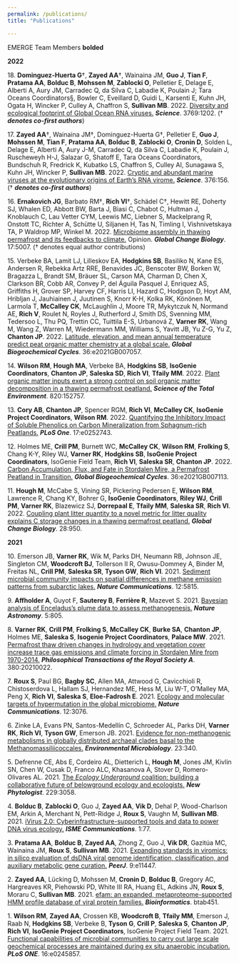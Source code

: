 ```yaml
---
permalink: /publications/
title: "Publications"

---
```


EMERGE Team Members **bolded**

**2022**

18\. **Dominguez-Huerta G**†, **Zayed AA**†, Wainaina JM, **Guo J**, **Tian F**, **Pratama AA**, **Bolduc B**, **Mohssen M**, **Zablocki O**, Pelletier E, Delage E, Alberti A, Aury JM, Carradec Q, da Silva C, Labadie K, Poulain J; Tara Oceans Coordinators§, Bowler C, Eveillard D, Guidi L, Karsenti E, Kuhn JH, Ogata H, Wincker P, Culley A, Chaffron S, **Sullivan MB**. 2022. <a href="https://www.science.org/doi/10.1126/science.abn6358" target="_blank" rel="noopener noreferrer">Diversity and ecological footprint of Global Ocean RNA viruses.</a> ***Science***. 3769:1202. († ***denotes co-first authors***)

17\. **Zayed AA**†, Wainaina JM†, Dominguez-Huerta G†, Pelletier E, **Guo J**, **Mohssen M**, **Tian F**, **Pratama AA**, **Bolduc B**, **Zablocki O**, **Cronin D**, Solden L, Delage E, Alberti A, Aury J-M, Carradec Q, da Silva C, Labadie K, Poulain J, Ruscheweyh H-J, Salazar G, Shatoff E, Tara Oceans Coordinators, Bundschuh R, Fredrick K, Kubatko LS, Chaffron S, Culley AI, Sunagawa S, Kuhn JH, Wincker P, **Sullivan MB**. 2022. <a href="https://www.science.org/doi/10.1126/science.abm5847" target="_blank" rel="noopener noreferrer">Cryptic and abundant marine viruses at the evolutionary origins of Earth’s RNA virome.</a> ***Science***. 376:156. († ***denotes co-first authors***)

16\. **Ernakovich JG**, Barbato RM†, **Rich VI**†, Schädel C†, Hewitt RE, Doherty SJ, Whalen ED, Abbott BW, Barta J, Biasi C, Chabot C, Hultman J, Knoblauch C, Lau Vetter CYM, Leewis MC, Liebner S, Mackelprang R, Onstott TC, Richter A, Schütte U, Siljanen H, Tas N, Timling I, Vishnivetskaya TA, P Waldrop MP, Winkel M. 2022. <a href="https://onlinelibrary.wiley.com/doi/10.1111/gcb.16231" target="_blank" rel="noopener noreferrer">Microbiome assembly in thawing permafrost and its feedbacks to climate.</a> Opinion. ***Global Change Biology***. 17:5007. († denotes equal author contributions)

15\. Verbeke BA, Lamit LJ, Lilleskov EA, **Hodgkins SB**, Basiliko N, Kane ES, Andersen R, Rebekka Artz RRE, Benavides JC, Benscoter BW, Borken W, Bragazza L, Brandt SM, Bräuer SL, Carson MA, Charman D, Chen X, Clarkson BR, Cobb AR, Convey P, del Águila Pasquel J, Enriquez AS, Griffiths H, Grover SP, Harvey CF, Harris LI, Hazard C, Hodgson D, Hoyt AM, Hribljan J, Jauhiainen J, Juutinen S, Knorr K-H, Kolka RK, Könönen M, Larmola T, **McCalley CK**, McLaughlin J, Moore TR, Mykytczuk N, Normand AE, **Rich V**, Roulet N, Royles J, Rutherford J, Smith DS, Svenning MM, Tedersoo L, Thu PQ, Trettin CC, Tuittila E-S, Urbanová Z, **Varner RK**, Wang M, Wang Z, Warren M, Wiedermann MM, Williams S, Yavitt JB, Yu Z-G, Yu Z, **Chanton JP**. 2022. <a href="https://doi.org/10.1029/2021GB007057" target="_blank" rel="noopener noreferrer">Latitude, elevation, and mean annual temperature predict peat organic matter chemistry at a global scale.</a> ***Global Biogeochemical Cycles***. 36:e2021GB007057.

14\. **Wilson RM**, **Hough MA**, Verbeke BA, **Hodgkins SB**, **IsoGenie Coordinators**, **Chanton JP**, **Saleska SD**, **Rich VI**, **Tfaily MM**. 2022. <a href="https://doi.org/10.1016/j.scitotenv.2021.152757" target="_blank" rel="noopener noreferrer">Plant organic matter inputs exert a strong control on soil organic matter decomposition in a thawing permafrost peatland.</a> ***Science of the Total Environment***. 820:152757.

13\. **Cory AB**, **Chanton JP**, Spencer RGM, **Rich VI**, **McCalley CK**, **IsoGenie Project Coordinators**, **Wilson RM**. 2022. <a href="https://doi.org/10.1371/journal.pone.0252743" target="_blank" rel="noopener noreferrer">Quantifying the Inhibitory Impact of Soluble Phenolics on Carbon Mineralization from Sphagnum-rich Peatlands.</a> ***PLoS One***. 17:e0252743.

12\. Holmes ME, **Crill PM**, Burnett WC, **McCalley CK**, **Wilson RM**, **Frolking S**, Chang K-Y, Riley WJ, **Varner RK**, **Hodgkins SB**, **IsoGenie Project Coordinators**, IsoGenie Field Team, **Rich VI**, **Saleska SR**, **Chanton JP**. 2022. <a href="https://agupubs.onlinelibrary.wiley.com/doi/epdf/10.1029/2021GB007113" target="_blank" rel="noopener noreferrer">Carbon Accumulation, Flux, and Fate in Stordalen Mire, a Permafrost Peatland in Transition.</a> ***Global Biogeochemical Cycles***. 36:e2021GB007113.

11\. **Hough M**, McCabe S, Vining SR, Pickering Pedersen E, **Wilson RM**, Lawrence R, Chang KY, Bohrer G, **IsoGenie Coordinators**, **Riley WJ**, **Crill PM**, **Varner RK**, Blazewicz SJ, **Dorrepaal E**, **Tfaily MM**, **Saleska SR**, **Rich VI**. 2022. <a href="https://doi.org/10.1111/gcb.15970" target="_blank" rel="noopener noreferrer"> Coupling plant litter quantity to a novel metric for litter quality explains C storage changes in a thawing permafrost peatland.</a> ***Global Change Biology***. 28:950.


**2021**

10\.  Emerson JB, **Varner RK**, Wik M, Parks DH, Neumann RB, Johnson JE, Singleton CM, **Woodcroft BJ**, Tollerson II R, Owusu-Dommey A, Binder M, Freitas NL, **Crill PM**, **Saleska SR**, **Tyson GW**, **Rich VI**. 2021. <a href="https://www.nature.com/articles/s41467-021-25983-9" target="_blank" rel="noopener noreferrer">Sediment microbial community impacts on spatial differences in methane emission patterns from subarctic lakes.</a> ***Nature Communications***. 12:5815.

9\.  **Affholder A**, Guyot F, **Sauterey B**, **Ferrière R**, Mazevet S. 2021. <a href="https://www.nature.com/articles/s41550-021-01372-6#Ack1" target="_blank" rel="noopener noreferrer">Bayesian analysis of Enceladus’s plume data to assess methanogenesis.</a> ***Nature Astronomy***. 5:805.

8\.  **Varner RK**, **Crill PM**, **Frolking S**, **McCalley CK**, **Burke SA**, **Chanton JP**, Holmes ME, **Saleska S**, **Isogenie Project Coordinators**, **Palace MW**. 2021. <a href="https://doi.org/10.1098/rsta.2021.0022" target="_blank" rel="noopener noreferrer">Permafrost thaw driven changes in hydrology and vegetation cover increase trace gas emissions and climate forcing in Stordalen Mire from 1970-2014.</a> ***Philosophical Transactions of the Royal Society A***. 380:20210022.

7\.  **Roux S**, Paul BG, **Bagby SC**, Allen MA, Attwood G, Cavicchioli R, Chistoserdova L, Hallam SJ, Hernandez ME, Hess M, Liu W-T, O’Malley MA, Peng X, **Rich VI**, **Saleska S**, **Eloe-Fadrosh E**. 2021. <a href="https://www.nature.com/articles/s41467-021-23402-7" target="_blank" rel="noopener noreferrer">Ecology and molecular targets of hypermutation in the global microbiome.</a> ***Nature Communications***. 12:3076.

6\.  Zinke LA, Evans PN, Santos-Medellín C, Schroeder AL, Parks DH, **Varner RK**, **Rich VI**, **Tyson GW**, Emerson JB. 2021. <a href="https://sfamjournals.onlinelibrary.wiley.com/doi/epdf/10.1111/1462-2920.15316" target="_blank" rel="noopener noreferrer">Evidence for non-methanogenic metabolisms in globally distributed archaeal clades basal to the Methanomassiliicoccales.</a>  ***Environmental Microbiology***. 23:340.

5\.  Defrenne CE, Abs E, Cordeiro AL, Dietterich L, **Hough M**, Jones JM, Kivlin SN, Chen W, Cusak D, Franco ALC, Khasanova A, Stover D, Romero-Olivares AL. 2021. <a href="https://nph.onlinelibrary.wiley.com/doi/full/10.1111/nph.17163" target="_blank" rel="noopener noreferrer">The *Ecology Underground* coalition: building a collaborative future of belowground ecology and ecologists.</a> ***New Phytologist***. 229:3058.

4\.  **Bolduc B**, **Zablocki O**, Guo J, **Zayed AA**, **Vik D**, Dehal P, Wood-Charlson EM, Arkin A, Merchant N, Pett-Ridge J, **Roux S**, Vaughn M, **Sullivan MB**. 2021. <a href="https://www.nature.com/articles/s43705-021-00083-3" target="_blank" rel="noopener noreferrer">iVirus 2.0: Cyberinfrastructure-supported tools and data to power DNA virus ecology.</a> ***ISME Communications***. 1:77.

3\.  **Pratama AA**, **Bolduc B**, **Zayed AA**, Zhong Z, Guo J, **Vik DR**, Gazitúa MC, Wainaina JM, **Roux S**, **Sullivan MB**. 2021. <a href="https://peerj.com/articles/11447/" target="_blank" rel="noopener noreferrer">Expanding standards in viromics: in silico evaluation of dsDNA viral genome identification, classification, and auxiliary metabolic gene curation.</a> ***PeerJ***. 9:e11447.

2\.  **Zayed AA**, Lücking D, Mohssen M, **Cronin D**, **Bolduc B**, Gregory AC, Hargreaves KR, Piehowski PD, White III RA, Huang EL, Adkins JN, **Roux S**, Moraru C, **Sullivan MB**. 2021. <a href="https://doi.org/10.1093/bioinformatics/btab451" target="_blank" rel="noopener noreferrer">efam: an expanded, metaproteome-supported HMM profile database of viral protein families.</a> ***Bioinformatics***. btab451.

1\.  **Wilson RM**, **Zayed AA**, Crossen KB, **Woodcroft B**, **Tfaily MM**, Emerson J, Raab N, **Hodgkins SB**, Verbeke B, **Tyson G**, **Crill P**, **Saleska S**, **Chanton JP**, **Rich VI**, **IsoGenie Project Coordinators**, IsoGenie Project Field Team. 2021. <a href="https://doi.org/10.1371/journal.pone.0245857" target="_blank" rel="noopener noreferrer"> Functional capabilities of microbial communities to carry out large scale geochemical processes are maintained during ex situ anaerobic incubation.</a> ***PLoS ONE***. 16:e0245857.
